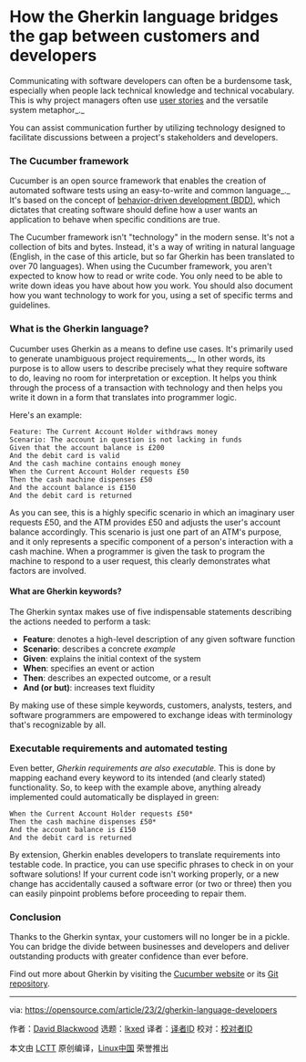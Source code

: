 [#]: subject: "How the Gherkin language bridges the gap between customers and developers"
[#]: via: "https://opensource.com/article/23/2/gherkin-language-developers"
[#]: author: "David Blackwood https://opensource.com/users/david-blackwood"
[#]: collector: "lkxed"
[#]: translator: " "
[#]: reviewer: " "
[#]: publisher: " "
[#]: url: " "

How the Gherkin language bridges the gap between customers and developers
======

Communicating with software developers can often be a burdensome task, especially when people lack technical knowledge and technical vocabulary. This is why project managers often use [user stories][1] and the versatile system metaphor_._

You can assist communication further by utilizing technology designed to facilitate discussions between a project's stakeholders and developers.

### The Cucumber framework

Cucumber is an open source framework that enables the creation of automated software tests using an easy-to-write and common language_._ It's based on the concept of [behavior-driven development (BDD)][2], which dictates that creating software should define how a user wants an application to behave when specific conditions are true.

The Cucumber framework isn't "technology" in the modern sense. It's not a collection of bits and bytes. Instead, it's a way of writing in natural language (English, in the case of this article, but so far Gherkin has been translated to over 70 languages). When using the Cucumber framework, you aren't expected to know how to read or write code. You only need to be able to write down ideas you have about how you work. You should also document how you want technology to work for you, using a set of specific terms and guidelines.

### What is the Gherkin language?

Cucumber uses Gherkin as a means to define use cases. It's primarily used to generate unambiguous project requirements_._ In other words, its purpose is to allow users to describe precisely what they require software to do, leaving no room for interpretation or exception. It helps you think through the process of a transaction with technology and then helps you write it down in a form that translates into programmer logic.

Here's an example:

```
Feature: The Current Account Holder withdraws money
Scenario: The account in question is not lacking in funds
Given that the account balance is £200
And the debit card is valid
And the cash machine contains enough money
When the Current Account Holder requests £50
Then the cash machine dispenses £50
And the account balance is £150
And the debit card is returned
```

As you can see, this is a highly specific scenario in which an imaginary user requests £50, and the ATM provides £50 and adjusts the user's account balance accordingly. This scenario is just one part of an ATM's purpose, and it only represents a specific component of a person's interaction with a cash machine. When a programmer is given the task to program the machine to respond to a user request, this clearly demonstrates what factors are involved.

#### What are Gherkin keywords?

The Gherkin syntax makes use of five indispensable statements describing the actions needed to perform a task:

- **Feature**: denotes a high-level description of any given software function
- **Scenario**: describes a concrete _example_
- **Given**: explains the initial context of the system
- **When**: specifies an event or action
- **Then**: describes an expected outcome, or a result
- **And (or but)**: increases text fluidity

By making use of these simple keywords, customers, analysts, testers, and software programmers are empowered to exchange ideas with terminology that's recognizable by all.

### Executable requirements and automated testing

Even better, _Gherkin requirements are also executable._  This is done by mapping eachand every keyword to its intended (and clearly stated) functionality. So, to keep with the example above, anything already implemented could automatically be displayed in green:

```
When the Current Account Holder requests £50*
Then the cash machine dispenses £50*
And the account balance is £150
And the debit card is returned
```

By extension, Gherkin enables developers to translate requirements into testable code. In practice, you can use specific phrases to check in on your software solutions! If your current code isn't working properly, or a new change has accidentally caused a software error (or two or three) then you can easily pinpoint problems before proceeding to repair them.

### Conclusion

Thanks to the Gherkin syntax, your customers will no longer be in a pickle. You can bridge the divide between businesses and developers and deliver outstanding products with greater confidence than ever before.

Find out more about Gherkin by visiting the [Cucumber website][3] or its [Git repository][4].

--------------------------------------------------------------------------------

via: https://opensource.com/article/23/2/gherkin-language-developers

作者：[David Blackwood][a]
选题：[lkxed][b]
译者：[译者ID](https://github.com/译者ID)
校对：[校对者ID](https://github.com/校对者ID)

本文由 [LCTT](https://github.com/LCTT/TranslateProject) 原创编译，[Linux中国](https://linux.cn/) 荣誉推出

[a]: https://opensource.com/users/david-blackwood
[b]: https://github.com/lkxed/
[1]: https://softwareplanetgroup.co.uk/user-stories-bridging-the-gap-between-customers-and-developers-updated/
[2]: https://opensource.com/article/19/2/behavior-driven-development-tools
[3]: https://cucumber.io/docs/gherkin/
[4]: https://github.com/cucumber/docs
